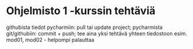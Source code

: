 # Ohjelmisto 1 -kurssin tehtäviä
githubista tiedot pycharmiin: pull tai update project;
pycharmista git/githubiin: commit + push;
tee aina yksi tehtävä yhteen tiedostoon esim. mod01, mod02 - helpompi palauttaa
